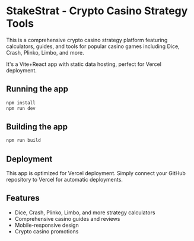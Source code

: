 # StakeStrat - Crypto Casino Strategy Tools


This is a comprehensive crypto casino strategy platform featuring calculators, guides, and tools for popular casino games including Dice, Crash, Plinko, Limbo, and more.

It's a Vite+React app with static data hosting, perfect for Vercel deployment.

## Running the app

```bash
npm install
npm run dev
```

## Building the app

```bash
npm run build
```

## Deployment

This app is optimized for Vercel deployment. Simply connect your GitHub repository to Vercel for automatic deployments.

## Features

- Dice, Crash, Plinko, Limbo, and more strategy calculators
- Comprehensive casino guides and reviews
- Mobile-responsive design
- Crypto casino promotions